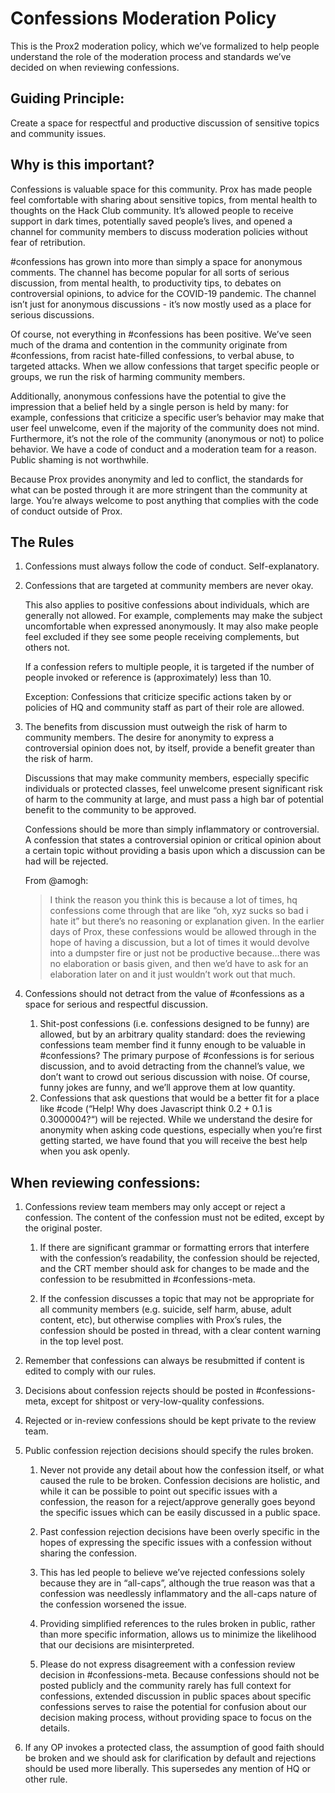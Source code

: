 # Confessions Moderation Policy

This is the Prox2 moderation policy, which we’ve formalized to help people understand the role of the moderation process and standards we’ve decided on when reviewing confessions.

## Guiding Principle:

Create a space for respectful and productive discussion of sensitive topics and community issues.

## Why is this important?

Confessions is valuable space for this community. Prox has made people feel comfortable with sharing about sensitive topics, from mental health to thoughts on the Hack Club community. It’s allowed people to receive support in dark times, potentially saved people’s lives, and opened a channel for community members to discuss moderation policies without fear of retribution.

#confessions has grown into more than simply a space for anonymous comments. The channel has become popular for all sorts of serious discussion, from mental health, to productivity tips, to debates on controversial opinions, to advice for the COVID-19 pandemic. The channel isn’t just for anonymous discussions - it’s now mostly used as a place for serious discussions.

Of course, not everything in #confessions has been positive. We’ve seen much of the drama and contention in the community originate from #confessions, from racist hate-filled confessions, to verbal abuse, to targeted attacks. When we allow confessions that target specific people or groups, we run the risk of harming community members.

Additionally, anonymous confessions have the potential to give the impression that a belief held by a single person is held by many: for example, confessions that criticize a specific user’s behavior may make that user feel unwelcome, even if the majority of the community does not mind. Furthermore, it’s not the role of the community (anonymous or not) to police behavior. We have a code of conduct and a moderation team for a reason. Public shaming is not worthwhile.

Because Prox provides anonymity and led to conflict, the standards for what can be posted through it are more stringent than the community at large. You’re always welcome to post anything that complies with the code of conduct outside of Prox.

## The Rules

1) Confessions must always follow the code of conduct.
   Self-explanatory.

2) Confessions that are targeted at community members are never okay.

   This also applies to positive confessions about individuals, which are generally not allowed. For example, complements may make the subject uncomfortable when expressed anonymously. It may also make people feel excluded if they see some people receiving complements, but others not.

   If a confession refers to multiple people, it is targeted if the number of people invoked or reference is (approximately) less than 10.

   Exception: Confessions that criticize specific actions taken by or policies of HQ and community staff as part of their role are allowed.

3) The benefits from discussion must outweigh the risk of harm to community members.
   The desire for anonymity to express a controversial opinion does not, by itself, provide a benefit greater than the risk of harm.

   Discussions that may make community members, especially specific individuals or protected classes, feel unwelcome present significant risk of harm to the community at large, and must pass a high bar of potential benefit to the community to be approved.

   Confessions should be more than simply inflammatory or controversial. A confession that states a controversial opinion or critical opinion about a certain topic without providing a basis upon which a discussion can be had will be rejected.

   From @amogh:

   > I think the reason you think this is because a lot of times, hq confessions come through that are like “oh, xyz sucks so bad i hate it” but there’s no reasoning or explanation given. In the earlier days of Prox, these confessions would be allowed through in the hope of having a discussion, but a lot of times it would devolve into a dumpster fire or just not be productive because…there was no elaboration or basis given, and then we’d have to ask for an elaboration later on and it just wouldn’t work out that much.

4) Confessions should not detract from the value of #confessions as a space for serious and respectful discussion.
     1) Shit-post confessions (i.e. confessions designed to be funny) are allowed, but by an arbitrary quality standard: does the reviewing confessions team member find it funny enough to be valuable in #confessions? The primary purpose of #confessions is for serious discussion, and to avoid detracting from the channel’s value, we don’t want to crowd out serious discussion with noise. Of course, funny jokes are funny, and we’ll approve them at low quantity.
     2) Confessions that ask questions that would be a better fit for a place like #code  (“Help! Why does Javascript think 0.2 + 0.1 is 0.3000004?“) will be rejected. While we understand the desire for anonymity when asking code questions, especially when you’re first getting started, we have found that you will receive the best help when you ask openly.

## When reviewing confessions:

1) Confessions review team members may only accept or reject a confession. The content of the confession must not be edited, except by the original poster.
    
    1) If there are significant grammar or formatting errors that interfere with the confession’s readability, the confession should be rejected, and the CRT member should ask for changes to be made and the confession to be resubmitted in #confessions-meta.
    
    2) If the confession discusses a topic that may not be appropriate for all community members (e.g. suicide, self harm, abuse, adult content, etc), but otherwise complies with Prox’s rules, the confession should be posted in thread, with a clear content warning in the top level post.

2) Remember that confessions can always be resubmitted if content is edited to comply with our rules.

3) Decisions about confession rejects should be posted in #confessions-meta, except for shitpost or very-low-quality confessions.

4) Rejected or in-review confessions should be kept private to the review team.

5) Public confession rejection decisions should specify the rules broken.
    
    1) Never not provide any detail about how the confession itself, or what caused the rule to be broken. Confession decisions are holistic, and while it can be possible to point out specific issues with a confession, the reason for a reject/approve generally goes beyond the specific issues which can be easily discussed in a public space.
    
    2) Past confession rejection decisions have been overly specific in the hopes of expressing the specific issues with a confession without sharing the confession.
    
    3) This has led people to believe we’ve rejected confessions solely because they are in “all-caps”, although the true reason was that a confession was needlessly inflammatory and the all-caps nature of the confession worsened the issue.
    
    4) Providing simplified references to the rules broken in public, rather than more specific information, allows us to minimize the likelihood that our decisions are misinterpreted.
    
    5) Please do not express disagreement with a confession review decision in #confessions-meta. Because confessions should not be posted publicly and the community rarely has full context for confessions, extended discussion in public spaces about specific confessions serves to raise the potential for confusion about our decision making process, without providing space to focus on the details.

6) If any OP invokes a protected class, the assumption of good faith should be broken and we should ask for clarification by default and rejections should be used more liberally. This supersedes any mention of HQ or other rule.
